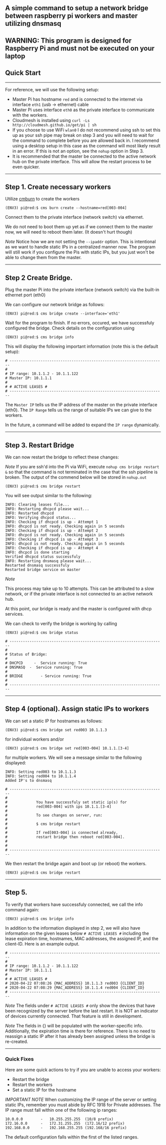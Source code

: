 ## A simple command to setup a network bridge between raspberry pi workers and master utilizing dnsmasq
WARNING: This program is designed for Raspberry Pi and must not be executed on your laptop
---
##  Quick Start
---
For reference, we will use the following setup:
* Master Pi has hostname `red` and is connected to the internet via interface `eth1` (usb -> ethernet) cable
* Master Pi uses interface `eth0` as the private interface to communicate with the workers.
* Cloudmesh is installed using `curl -Ls http://cloudmesh.github.io/get/pi | sh`
* If you choose to use WiFi `wlan0` I do not recommend using ssh to set this up as your ssh pipe may break on step 3 and you will need to wait for the command to complete before you are allowed back in. I recommend using a desktop setup in this case as the command will most likely result in an error. If this is not an option, see the `nohup` option in Step 3.
* It is recommended that the master be connected to the active network hub on the private interface. This will allow the restart process to be even quicker.

---
## Step 1. Create necessary workers
Utilize [cmburn](https://github.com/cloudmesh/cloudmesh-pi-burn) to create the workers
```
(ENV3) pi@red:$ cms burn create --hostname=red[003-004]
```
Connect them to the private interface (network switch) via ethernet.

We do not need to boot them up yet as if we connect them to the master now, we will need to reboot them later. (It doesn't hurt though)

*Note* 
Notice how we are not setting the `--ipaddr` option. This is intentional as we want to handle static IPs in a centralized manner now. The program will still work if you configure the Pis with static IPs, but you just won't be able to change them from the master.

---

## Step 2 Create Bridge.
Plug the master Pi into the private interface (network switch) via the built-in ethernet port (eth0)

We can configure our network bridge as follows:
```
(ENV3) pi@red:$ cms bridge create --interface='eth1'
```

Wait for the program to finish. If no errors, occured, we have successfuly configured the bridge. Check details on the configuration using 
```
(ENV3) pi@red:$ cms bridge info
```

This will display the following important information (note this is the default setup):
```
# ----------------------------------------------------------------------
# 
# IP range: 10.1.1.2 - 10.1.1.122
# Master IP: 10.1.1.1
# 
# # ACTIVE LEASES #
# ----------------------------------------------------------------------
```

The `Master IP` tells us the IP address of the master on the private interface (eth0).
The `IP Range` tells us the range of suitable IPs we can give to the workers.

In the future, a command will be added to expand the `IP range` dynamically.

---

## Step 3. Restart Bridge

We can now restart the bridge to reflect these changes:

*Note*
If you are ssh'd into the Pi via WiFi, execute `nohup cms bridge restart &` so that the command is not terminated in the case that the ssh pipeline is broken. The output of the commend below will be stored in `nohup.out`
```
(ENV3) pi@red:$ cms bridge restart
```




You will see output similar to the following:
```
INFO: Clearing leases file...
INFO: Restarting dhcpcd please wait...
INFO: Restarted dhcpcd
INFO: Verifying dhcpcd status...
INFO: Checking if dhcpcd is up - Attempt 1
INFO: dhcpcd is not ready. Checking again in 5 seconds
INFO: Checking if dhcpcd is up - Attempt 2
INFO: dhcpcd is not ready. Checking again in 5 seconds
INFO: Checking if dhcpcd is up - Attempt 3
INFO: dhcpcd is not ready. Checking again in 5 seconds
INFO: Checking if dhcpcd is up - Attempt 4
INFO: dhcpcd is done starting
Verified dhcpcd status successfuly
INFO: Restarting dnsmasq please wait...
Restarted dnsmasq successfuly
Restarted bridge service on master
```
*Note*

This process may take up to 10 attempts. This can be attributed to a slow network, or if the private interface is not connected to an active network hub.

At this point, our bridge is ready and the master is configured with dhcp services.

We can check to verify the bridge is working by calling
```
(ENV3) pi@red:$ cms bridge status

# ----------------------------------------------------------------------
# 
# Status of Bridge:
# 
# DHCPCD     -  Service running: True
# DNSMASQ  -  Service running: True
# 
# BRIDGE        - Service running: True
# 
# ----------------------------------------------------------------------

```

---

## Step 4 (optional). Assign static IPs to workers
We can set a static IP for hostnames as follows:
```
(ENV3) pi@red:$ cms bridge set red003 10.1.1.3
```
for individual workers and/or
```
(ENV3) pi@red:$ cms bridge set red[003-004] 10.1.1.[3-4]
```
for multiple workers. We will see a message similar to the following displayed:
```
INFO: Setting red003 to 10.1.1.3
INFO: Setting red004 to 10.1.1.4
Added IP's to dnsmasq

# ----------------------------------------------------------------------
# 
#             You have successfuly set static ip(s) for
#             red[003-004] with ips 10.1.1.[3-4]
# 
#             To see changes on server, run:
# 
#             $ cms bridge restart
# 
#             If red[003-004] is connected already, 
#             restart bridge then reboot red[003-004].
# 
#             
# ----------------------------------------------------------------------

```

We then restart the bridge again and boot up (or reboot) the workers.
```
(ENV3) pi@red:$ cms bridge restart
```

---

## Step 5.
To verify that workers have successfuly connected, we call the info command again:
```
(ENV3) pi@red:$ cms bridge info
```
In addition to the information displayed in step 2, we will also have information on the given leases below `# ACTIVE LEASES #` including the lease expiration time, hostnames, MAC addresses, the assigned IP, and the client-ID. Here is an example output.
```
# ----------------------------------------------------------------------
# 
# IP range: 10.1.1.2 - 10.1.1.122
# Master IP: 10.1.1.1
# 
# # ACTIVE LEASES #
# 2020-04-22 07:08:26 {MAC_ADDRESS} 10.1.1.3 red003 {CLIENT_ID}
# 2020-04-22 07:08:29 {MAC_ADDRESS} 10.1.1.4 red004 {CLIENT_ID}
# ----------------------------------------------------------------------
```
*Note*
The fields under `# ACTIVE LEASES #` only show the devices that have been recognized by the server before the last restart.
It is NOT an indicator of devices currently connected. That feature is still in development.

*Note*
The fields in {} will be populated with the worker-specific info.
Additionally, the expiration time is there for reference. There is no need to reassign a static IP after it has already been assigned unless the bridge is re-created.

---

### Quick Fixes
Here are some quick actions to try if you are unable to access your workers:
* Restart the bridge
* Restart the workers
* Set a static IP for the hostname



*IMPORTANT NOTE*
When customizing the IP range of the server or setting static IPs, remember you must abide by RFC 1918 for Private addresses. The IP range must fall within one of the following ip ranges:
```
10.0.0.0        -   10.255.255.255  (10/8 prefix)
172.16.0.0      -   172.31.255.255  (172.16/12 prefix)
192.168.0.0     -   192.168.255.255 (192.168/16 prefix)
```
The default configuration falls within the first of the listed ranges.
